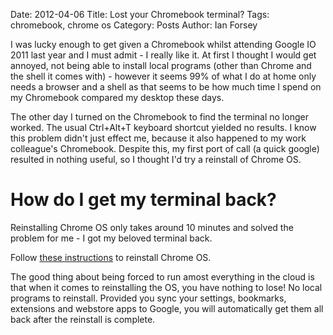 Date: 2012-04-06
Title: Lost your Chromebook terminal?
Tags: chromebook, chrome os
Category: Posts
Author: Ian Forsey

I was lucky enough to get given a Chromebook whilst attending Google IO 2011 last year and I must admit - I really like it. At first I thought I would get annoyed, not being able to install local programs (other than Chrome and the shell it comes with) - however it seems 99% of what I do at home only needs a browser and a shell as that seems to be how much time I spend on my Chromebook compared my desktop these days.

The other day I turned on the Chromebook to find the terminal no longer worked. The usual Ctrl+Alt+T keyboard shortcut yielded no results. I know this problem didn't just effect me, because it also happened to my work colleague's Chromebook. Despite this, my first port of call (a quick google) resulted in nothing useful, so I thought I'd try a reinstall of Chrome OS.

# How do I get my terminal back?

Reinstalling Chrome OS only takes around 10 minutes and solved the problem for me - I got my beloved terminal back.

Follow [these instructions](http://support.google.com/chromeos/bin/answer.py?hl=en&answer=1080595) to reinstall Chrome OS.

The good thing about being forced to run amost everything in the cloud is that when it comes to reinstalling the OS, you have nothing to lose! No local programs to reinstall. Provided you sync your settings, bookmarks, extensions and webstore apps to Google, you will automatically get them all back after the reinstall is complete.  

